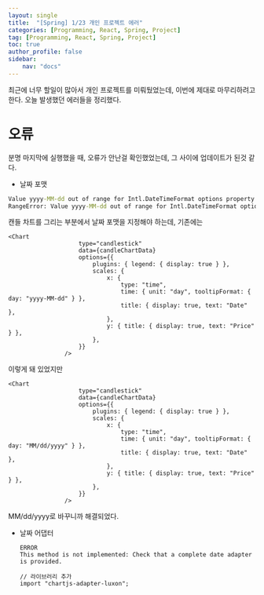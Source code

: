 ```yaml
---
layout: single
title:  "[Spring] 1/23 개인 프로젝트 에러"
categories: [Programming, React, Spring, Project]
tag: [Programming, React, Spring, Project]
toc: true
author_profile: false
sidebar:
    nav: "docs"
---
```


 최근에 너무 할일이 많아서 개인 프로젝트를 미뤄뒀었는데, 이번에 제대로 마무리하려고 한다. 오늘 발생했던 에러들을 정리했다.



# 오류

분명 마지막에 실행했을 때, 오류가 안난걸 확인했었는데, 그 사이에 업데이트가 된것 같다.

* 날짜 포맷

```cmd
Value yyyy-MM-dd out of range for Intl.DateTimeFormat options property day
RangeError: Value yyyy-MM-dd out of range for Intl.DateTimeFormat options property day
```

캔들 차트를 그리는 부분에서 날짜 포맷을 지정해야 하는데, 기존에는 

```react
<Chart
                    type="candlestick"
                    data={candleChartData}
                    options={{
                        plugins: { legend: { display: true } },
                        scales: {
                            x: {
                                type: "time",
                                time: { unit: "day", tooltipFormat: { day: "yyyy-MM-dd" } },
                                title: { display: true, text: "Date" },
                            },
                            y: { title: { display: true, text: "Price" } },
                        },
                    }}
                />
```

이렇게 돼 있었지만

```react
<Chart
                    type="candlestick"
                    data={candleChartData}
                    options={{
                        plugins: { legend: { display: true } },
                        scales: {
                            x: {
                                type: "time",
                                time: { unit: "day", tooltipFormat: { day: "MM/dd/yyyy" } },
                                title: { display: true, text: "Date" },
                            },
                            y: { title: { display: true, text: "Price" } },
                        },
                    }}
                />
```

MM/dd/yyyy로 바꾸니까 해결되었다.

* 날짜 어댑터

  ```
  ERROR
  This method is not implemented: Check that a complete date adapter is provided.
  ```

  ```react
  // 라이브러리 추가
  import "chartjs-adapter-luxon";
  ```

  